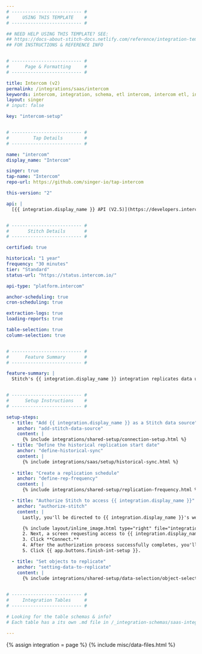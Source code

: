 ```yaml
---
# -------------------------- #
#     USING THIS TEMPLATE    #
# -------------------------- #

## NEED HELP USING THIS TEMPLATE? SEE:
## https://docs-about-stitch-docs.netlify.com/reference/integration-templates/saas/
## FOR INSTRUCTIONS & REFERENCE INFO


# -------------------------- #
#      Page & Formatting     #
# -------------------------- #

title: Intercom (v2)
permalink: /integrations/saas/intercom
keywords: intercom, integration, schema, etl intercom, intercom etl, intercom schema
layout: singer
# input: false

key: "intercom-setup"


# -------------------------- #
#         Tap Details        #
# -------------------------- #

name: "intercom"
display_name: "Intercom"

singer: true 
tap-name: "Intercom"
repo-url: https://github.com/singer-io/tap-intercom

this-version: "2"

api: |
  [{{ integration.display_name }} API (V2.5)](https://developers.intercom.com/intercom-api-reference/v2.5/reference){:target="new"}


# -------------------------- #
#       Stitch Details       #
# -------------------------- #

certified: true

historical: "1 year"
frequency: "30 minutes"
tier: "Standard"
status-url: "https://status.intercom.io/"

api-type: "platform.intercom"

anchor-scheduling: true
cron-scheduling: true

extraction-logs: true
loading-reports: true

table-selection: true
column-selection: true


# -------------------------- #
#      Feature Summary       #
# -------------------------- #

feature-summary: |
  Stitch's {{ integration.display_name }} integration replicates data using the {{ integration.api | flatify | strip }}. Refer to the [Schema](#schema) section for a list of objects available for replication.


# -------------------------- #
#      Setup Instructions    #
# -------------------------- #

setup-steps:
  - title: "Add {{ integration.display_name }} as a Stitch data source"
    anchor: "add-stitch-data-source"
    content: |
      {% include integrations/shared-setup/connection-setup.html %}
  - title: "Define the historical replication start date"
    anchor: "define-historical-sync"
    content: |
      {% include integrations/saas/setup/historical-sync.html %}
  
  - title: "Create a replication schedule"
    anchor: "define-rep-frequency"
    content: |
      {% include integrations/shared-setup/replication-frequency.html %}

  - title: "Authorize Stitch to access {{ integration.display_name }}"
    anchor: "authorize-stitch"
    content: |
      Lastly, you'll be directed to {{ integration.display_name }}'s website to complete the setup.

      {% include layout/inline_image.html type="right" file="integrations/intercom-access-request.png" alt="List of permissions requested by Stitch to access Intercom" max-width="400px" %}1. If you aren't already logged into {{ integration.display_name }}, you'll be prompted to do so.
      2. Next, a screen requesting access to {{ integration.display_name }} will display. **Note**: Stitch will only ever read your data.
      3. Click **Connect.**
      4. After the authorization process successfully completes, you'll be redirected back to Stitch.
      5. Click {{ app.buttons.finish-int-setup }}.

  - title: "Set objects to replicate"
    anchor: "setting-data-to-replicate"
    content: |
      {% include integrations/shared-setup/data-selection/object-selection.html %}
  

# -------------------------- #
#     Integration Tables     #
# -------------------------- #

# Looking for the table schemas & info?
# Each table has a its own .md file in /_integration-schemas/saas-integration

---
```

{% assign integration = page %}
{% include misc/data-files.html %}